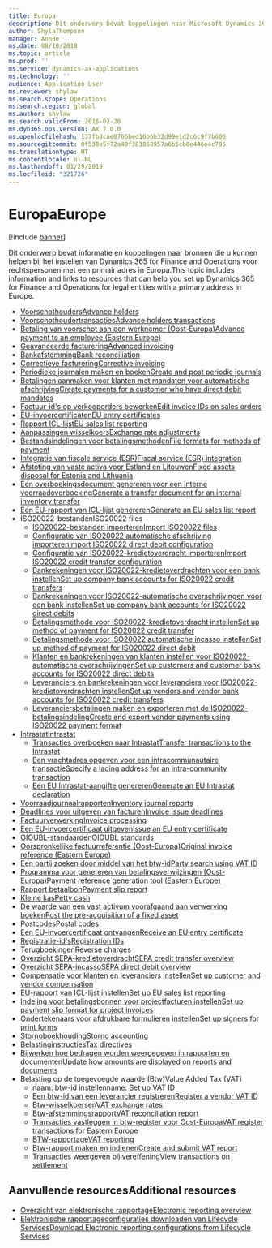 ```yaml
---
title: Europa
description: Dit onderwerp bevat koppelingen naar Microsoft Dynamics 365 for Finance and Operations-documentatiebronnen voor Europa.
author: ShylaThompson
manager: AnnBe
ms.date: 08/10/2018
ms.topic: article
ms.prod: ''
ms.service: dynamics-ax-applications
ms.technology: ''
audience: Application User
ms.reviewer: shylaw
ms.search.scope: Operations
ms.search.region: global
ms.author: shylaw
ms.search.validFrom: 2016-02-28
ms.dyn365.ops.version: AX 7.0.0
ms.openlocfilehash: 137fb8cae0766bed16b6b32d99e1d2c6c9f7b606
ms.sourcegitcommit: 0f530e5f72a40f383868957a6b5cb0e446e4c795
ms.translationtype: HT
ms.contentlocale: nl-NL
ms.lasthandoff: 01/29/2019
ms.locfileid: "321726"
---
```

# <a name="europe"></a><span data-ttu-id="8c193-103">Europa</span><span class="sxs-lookup"><span data-stu-id="8c193-103">Europe</span></span> 

[!include [banner](../includes/banner.md)]

<span data-ttu-id="8c193-104">Dit onderwerp bevat informatie en koppelingen naar bronnen die u kunnen helpen bij het instellen van Dynamics 365 for Finance and Operations voor rechtspersonen met een primair adres in Europa.</span><span class="sxs-lookup"><span data-stu-id="8c193-104">This topic includes information and links to resources that can help you set up Dynamics 365 for Finance and Operations for legal entities with a primary address in Europe.</span></span> 

- [<span data-ttu-id="8c193-105">Voorschothouders</span><span class="sxs-lookup"><span data-stu-id="8c193-105">Advance holders</span></span>](emea-advance-holders.md)
 - [<span data-ttu-id="8c193-106">Voorschothoudertransacties</span><span class="sxs-lookup"><span data-stu-id="8c193-106">Advance holders transactions</span></span>](emea-advance-holders-transactions.md)
 - [<span data-ttu-id="8c193-107">Betaling van voorschot aan een werknemer (Oost-Europa)</span><span class="sxs-lookup"><span data-stu-id="8c193-107">Advance payment to an employee (Eastern Europe)</span></span>](tasks/advance-payment-employee.md)
- [<span data-ttu-id="8c193-108">Geavanceerde facturering</span><span class="sxs-lookup"><span data-stu-id="8c193-108">Advanced invoicing</span></span>](emea-advance-invoice.md)
- [<span data-ttu-id="8c193-109">Bankafstemming</span><span class="sxs-lookup"><span data-stu-id="8c193-109">Bank reconciliation</span></span>](emea-bank-reconciliation.md)
- [<span data-ttu-id="8c193-110">Correctieve facturering</span><span class="sxs-lookup"><span data-stu-id="8c193-110">Corrective invoicing</span></span>](emea-corrective-invoice.md)
- [<span data-ttu-id="8c193-111">Periodieke journalen maken en boeken</span><span class="sxs-lookup"><span data-stu-id="8c193-111">Create and post periodic journals</span></span>](emea-create-post-periodic-journals.md)
- [<span data-ttu-id="8c193-112">Betalingen aanmaken voor klanten met mandaten voor automatische afschrijving</span><span class="sxs-lookup"><span data-stu-id="8c193-112">Create payments for a customer who have direct debit mandates</span></span>](tasks/create-payments-customers-who-have-direct-debit-mandates.md)
- [<span data-ttu-id="8c193-113">Factuur-id's op verkooporders bewerken</span><span class="sxs-lookup"><span data-stu-id="8c193-113">Edit invoice IDs on sales orders</span></span>](emea-edit-invoice-id-sales-orders.md)
- [<span data-ttu-id="8c193-114">EU-invoercertificaten</span><span class="sxs-lookup"><span data-stu-id="8c193-114">EU entry certificates</span></span>](emea-entry-certificates.md)
- [<span data-ttu-id="8c193-115">Rapport ICL-lijst</span><span class="sxs-lookup"><span data-stu-id="8c193-115">EU sales list reporting</span></span>](emea-eu-sales-list.md)
- [<span data-ttu-id="8c193-116">Aanpassingen wisselkoers</span><span class="sxs-lookup"><span data-stu-id="8c193-116">Exchange rate adjustments</span></span>](emea-exchange-rate-adjustments.md)
- [<span data-ttu-id="8c193-117">Bestandsindelingen voor betalingsmethoden</span><span class="sxs-lookup"><span data-stu-id="8c193-117">File formats for methods of payment</span></span>](emea-select-file-formats-for-the-method-of-payments.md)
- [<span data-ttu-id="8c193-118">Integratie van fiscale service (ESR)</span><span class="sxs-lookup"><span data-stu-id="8c193-118">Fiscal service (ESR) integration</span></span>](emea-fiscal-service-integration.md)
- [<span data-ttu-id="8c193-119">Afstoting van vaste activa voor Estland en Litouwen</span><span class="sxs-lookup"><span data-stu-id="8c193-119">Fixed assets disposal for Estonia and Lithuania</span></span>](emea-credit-note-reverse-fixed-asset-sale.md)
- [<span data-ttu-id="8c193-120">Een overboekingsdocument genereren voor een interne voorraadoverboeking</span><span class="sxs-lookup"><span data-stu-id="8c193-120">Generate a transfer document for an internal inventory transfer</span></span>](tasks/transfer-document-internal-inventory-transfer.md)
- [<span data-ttu-id="8c193-121">Een EU-rapport van ICL-lijst genereren</span><span class="sxs-lookup"><span data-stu-id="8c193-121">Generate an EU sales list report</span></span>](tasks/eur-00011-eu-sales-list-report.md)
- <span data-ttu-id="8c193-122">ISO20022-bestanden</span><span class="sxs-lookup"><span data-stu-id="8c193-122">ISO20022 files</span></span>
  - [<span data-ttu-id="8c193-123">ISO20022-bestanden importeren</span><span class="sxs-lookup"><span data-stu-id="8c193-123">Import ISO20022 files</span></span>](emea-ISO20022-file-formats.md)
  - [<span data-ttu-id="8c193-124">Configuratie van ISO20022 automatische afschrijving importeren</span><span class="sxs-lookup"><span data-stu-id="8c193-124">Import ISO20022 direct debit configuration</span></span>](tasks/import-iso20022-direct-debit-configuration.md)
  - [<span data-ttu-id="8c193-125">Configuratie van ISO20022-kredietoverdracht importeren</span><span class="sxs-lookup"><span data-stu-id="8c193-125">Import ISO20022 credit transfer configuration</span></span>](tasks/import-iso20022-credit-transfer-configuration.md)
  - [<span data-ttu-id="8c193-126">Bankrekeningen voor ISO20022-kredietoverdrachten voor een bank instellen</span><span class="sxs-lookup"><span data-stu-id="8c193-126">Set up company bank accounts for ISO20022 credit transfers</span></span>](tasks/set-up-company-bank-accounts-iso20022-credit-transfers.md)
  - [<span data-ttu-id="8c193-127">Bankrekeningen voor ISO20022-automatische overschrijvingen voor een bank instellen</span><span class="sxs-lookup"><span data-stu-id="8c193-127">Set up company bank accounts for ISO20022 direct debits</span></span>](tasks/set-up-company-bank-accounts-iso20022-direct-debits.md)
  - [<span data-ttu-id="8c193-128">Betalingsmethode voor ISO20022-kredietoverdracht instellen</span><span class="sxs-lookup"><span data-stu-id="8c193-128">Set up method of payment for ISO20022 credit transfer</span></span>](tasks/set-up-method-payment-iso20022-credit-transfer.md)
  - [<span data-ttu-id="8c193-129">Betalingsmethode voor ISO20022 automatische incasso instellen</span><span class="sxs-lookup"><span data-stu-id="8c193-129">Set up method of payment for ISO20022 direct debit</span></span>](tasks/setup-method-payment-iso20022-direct-debit.md)
  - [<span data-ttu-id="8c193-130">Klanten en bankrekeningen van klanten instellen voor ISO20022-automatische overschrijvingen</span><span class="sxs-lookup"><span data-stu-id="8c193-130">Set up customers and customer bank accounts for ISO20022 direct debits</span></span>](tasks/set-up-bank-accounts-iso20022-direct-debits.md)
  - [<span data-ttu-id="8c193-131">Leveranciers en bankrekeningen voor leveranciers voor ISO20022-kredietoverdrachten instellen</span><span class="sxs-lookup"><span data-stu-id="8c193-131">Set up vendors and vendor bank accounts for ISO20022 credit transfers</span></span>](tasks/set-up-vendor-iso20022-credit-transfers.md)
  - [<span data-ttu-id="8c193-132">Leveranciersbetalingen maken en exporteren met de ISO20022-betalingsindeling</span><span class="sxs-lookup"><span data-stu-id="8c193-132">Create and export vendor payments using ISO20022 payment format</span></span>](tasks/create-export-vendor-payments-iso20022-payment-format.md)
- [<span data-ttu-id="8c193-133">Intrastat</span><span class="sxs-lookup"><span data-stu-id="8c193-133">Intrastat</span></span>](emea-intrastat.md)
  - [<span data-ttu-id="8c193-134">Transacties overboeken naar Intrastat</span><span class="sxs-lookup"><span data-stu-id="8c193-134">Transfer transactions to the Intrastat</span></span>](tasks/transfer-transactions-intrastat.md)
  - [<span data-ttu-id="8c193-135">Een vrachtadres opgeven voor een intracommunautaire transactie</span><span class="sxs-lookup"><span data-stu-id="8c193-135">Specify a lading address for an intra-community transaction</span></span>](tasks/eur-00002-specify-lading-address-intra-community.md)
  - [<span data-ttu-id="8c193-136">Een EU Intrastat-aangifte genereren</span><span class="sxs-lookup"><span data-stu-id="8c193-136">Generate an EU Intrastat declaration</span></span>](tasks/eur-00002-eu-intrastat-declaration.md)
- [<span data-ttu-id="8c193-137">Voorraadjournaalrapporten</span><span class="sxs-lookup"><span data-stu-id="8c193-137">Inventory journal reports</span></span>](emea-set-up-report-inventory-journal-names.md)
- [<span data-ttu-id="8c193-138">Deadlines voor uitgeven van facturen</span><span class="sxs-lookup"><span data-stu-id="8c193-138">Invoice issue deadlines</span></span>](emea-invoice-issue-deadline.md)
- [<span data-ttu-id="8c193-139">Factuurverwerking</span><span class="sxs-lookup"><span data-stu-id="8c193-139">Invoice processing</span></span>](emea-invoice-processing.md)
- [<span data-ttu-id="8c193-140">Een EU-invoercertificaat uitgeven</span><span class="sxs-lookup"><span data-stu-id="8c193-140">Issue an EU entry certificate</span></span>](tasks/eur-00012-issue-eu-entry-certificate.md)
- [<span data-ttu-id="8c193-141">OIOUBL-standaarden</span><span class="sxs-lookup"><span data-stu-id="8c193-141">OIOUBL standards</span></span>](emea-oioubl-standards-electronic-invoicing.md)
- [<span data-ttu-id="8c193-142">Oorspronkelijke factuurreferentie (Oost-Europa)</span><span class="sxs-lookup"><span data-stu-id="8c193-142">Original invoice reference (Eastern Europe)</span></span>](tasks/ee-00004-original-invoice-reference.md)
- [<span data-ttu-id="8c193-143">Een partij zoeken door middel van het btw-id</span><span class="sxs-lookup"><span data-stu-id="8c193-143">Party search using VAT ID</span></span>](tasks/eur-00015-party-search-vat-id.md)
- [<span data-ttu-id="8c193-144">Programma voor genereren van betalingsverwijzingen (Oost-Europa)</span><span class="sxs-lookup"><span data-stu-id="8c193-144">Payment reference generation tool (Eastern Europe)</span></span>](tasks/ee-00015-payment-reference-generation-tool.md)
- [<span data-ttu-id="8c193-145">Rapport betaalbon</span><span class="sxs-lookup"><span data-stu-id="8c193-145">Payment slip report</span></span>](emea-eur-payment-slip-report-giro.md)
- [<span data-ttu-id="8c193-146">Kleine kas</span><span class="sxs-lookup"><span data-stu-id="8c193-146">Petty cash</span></span>](emea-petty-cash.md)
- [<span data-ttu-id="8c193-147">De waarde van een vast activum voorafgaand aan verwerving boeken</span><span class="sxs-lookup"><span data-stu-id="8c193-147">Post the pre-acquisition of a fixed asset</span></span>](emea-pre-acquisition-acquisition-fixed-asset.md)
- [<span data-ttu-id="8c193-148">Postcodes</span><span class="sxs-lookup"><span data-stu-id="8c193-148">Postal codes</span></span>](emea-import-create-postal-codes-manually.md)
- [<span data-ttu-id="8c193-149">Een EU-invoercertificaat ontvangen</span><span class="sxs-lookup"><span data-stu-id="8c193-149">Receive an EU entry certificate</span></span>](tasks/eur-00012-receive-eu-entry-certificate.md)
- [<span data-ttu-id="8c193-150">Registratie-id's</span><span class="sxs-lookup"><span data-stu-id="8c193-150">Registration IDs</span></span>](emea-registration-ids.md)
- [<span data-ttu-id="8c193-151">Terugboekingen</span><span class="sxs-lookup"><span data-stu-id="8c193-151">Reverse charges</span></span>](emea-reverse-charge.md)
- [<span data-ttu-id="8c193-152">Overzicht SEPA-kredietoverdracht</span><span class="sxs-lookup"><span data-stu-id="8c193-152">SEPA credit transfer overview</span></span>](../accounts-payable/sepa-credit-transfer.md)
- [<span data-ttu-id="8c193-153">Overzicht SEPA-incasso</span><span class="sxs-lookup"><span data-stu-id="8c193-153">SEPA direct debit overview</span></span>](../accounts-receivable/sepa-direct-debit-overview.md)
- [<span data-ttu-id="8c193-154">Compensatie voor klanten en leveranciers instellen</span><span class="sxs-lookup"><span data-stu-id="8c193-154">Set up customer and vendor compensation</span></span>](emea-compensation-customer-vendor-transactions.md)
- [<span data-ttu-id="8c193-155">EU-rapport van ICL-lijst instellen</span><span class="sxs-lookup"><span data-stu-id="8c193-155">Set up EU sales list reporting</span></span>](tasks/eur-00011-eu-sales-list-reporting.md)
- [<span data-ttu-id="8c193-156">Indeling voor betalingsbonnen voor projectfacturen instellen</span><span class="sxs-lookup"><span data-stu-id="8c193-156">Set up payment slip format for project invoices</span></span>](tasks/set-up-payment-slip-format-project-invoices.md)
- [<span data-ttu-id="8c193-157">Ondertekenaars voor afdrukbare formulieren instellen</span><span class="sxs-lookup"><span data-stu-id="8c193-157">Set up signers for print forms</span></span>](emea-set-up-signers-for-printing-forms.md)
- [<span data-ttu-id="8c193-158">Stornoboekhouding</span><span class="sxs-lookup"><span data-stu-id="8c193-158">Storno accounting</span></span>](emea-storno.md)
- [<span data-ttu-id="8c193-159">Belastinginstructies</span><span class="sxs-lookup"><span data-stu-id="8c193-159">Tax directives</span></span>](emea-tax-directives.md)
- [<span data-ttu-id="8c193-160">Bijwerken hoe bedragen worden weergegeven in rapporten en documenten</span><span class="sxs-lookup"><span data-stu-id="8c193-160">Update how amounts are displayed on reports and documents</span></span>](emea-amount-printing-forms.md)
- <span data-ttu-id="8c193-161">Belasting op de toegevoegde waarde (Btw)</span><span class="sxs-lookup"><span data-stu-id="8c193-161">Value Added Tax (VAT)</span></span>
  - [<span data-ttu-id="8c193-162">naam: btw-id instellen</span><span class="sxs-lookup"><span data-stu-id="8c193-162">name: Set up VAT ID</span></span>](tasks/eur-00015-vat-id.md)
  - [<span data-ttu-id="8c193-163">Een btw-id van een leverancier registreren</span><span class="sxs-lookup"><span data-stu-id="8c193-163">Register a vendor VAT ID</span></span>](tasks/eur-00015-registration-vendor-vat-id.md)
  - [<span data-ttu-id="8c193-164">Btw-wisselkoersen</span><span class="sxs-lookup"><span data-stu-id="8c193-164">VAT exchange rates</span></span>](emea-vat-exchange-rate.md)
  - [<span data-ttu-id="8c193-165">Btw-afstemmingsrapport</span><span class="sxs-lookup"><span data-stu-id="8c193-165">VAT reconciliation report</span></span>](tasks/eur-00018-vat-reconciliation-report.md)
  - [<span data-ttu-id="8c193-166">Transacties vastleggen in btw-register voor Oost-Europa</span><span class="sxs-lookup"><span data-stu-id="8c193-166">VAT register transactions for Eastern Europe</span></span>](emea-vat-register-transactions.md)
  - [<span data-ttu-id="8c193-167">BTW-rapportage</span><span class="sxs-lookup"><span data-stu-id="8c193-167">VAT reporting</span></span>](emea-vat-reporting.md)
  - [<span data-ttu-id="8c193-168">Btw-rapport maken en indienen</span><span class="sxs-lookup"><span data-stu-id="8c193-168">Create and submit VAT report</span></span>](tasks/create-submit-vat-report.md)
  - [<span data-ttu-id="8c193-169">Transacties weergeven bij vereffening</span><span class="sxs-lookup"><span data-stu-id="8c193-169">View transactions on settlement</span></span>](emea-transactions-settlement-form.md)

## <a name="additional-resources"></a><span data-ttu-id="8c193-170">Aanvullende resources</span><span class="sxs-lookup"><span data-stu-id="8c193-170">Additional resources</span></span>

- [<span data-ttu-id="8c193-171">Overzicht van elektronische rapportage</span><span class="sxs-lookup"><span data-stu-id="8c193-171">Electronic reporting overview</span></span>](../../dev-itpro/analytics/general-electronic-reporting.md)
- [<span data-ttu-id="8c193-172">Elektronische rapportageconfiguraties downloaden van Lifecycle Services</span><span class="sxs-lookup"><span data-stu-id="8c193-172">Download Electronic reporting configurations from Lifecycle Services</span></span>](../../dev-itpro/analytics/download-electronic-reporting-configuration-lcs.md)

